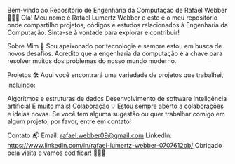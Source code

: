 Bem-vindo ao Repositório de Engenharia da Computação de Rafael Webber 👨‍💻🚀
Olá! Meu nome é Rafael Lumertz Webber e este é o meu repositório onde compartilho projetos, códigos e estudos relacionados à Engenharia da Computação. Sinta-se à vontade para explorar e contribuir!

Sobre Mim 📌
Sou apaixonado por tecnologia e sempre estou em busca de novos desafios. Acredito que a engenharia da computação é a chave para resolver muitos dos problemas do nosso mundo moderno.

Projetos 🛠️
Aqui você encontrará uma variedade de projetos que trabalhei, incluindo:

Algoritmos e estruturas de dados
Desenvolvimento de software
Inteligência artificial
E muito mais!
Colaboração 💡
Estou sempre aberto a colaborações e ideias novas. Se você tem alguma sugestão ou quer trabalhar comigo em algum projeto, por favor, entre em contato!

Contato 📬
Email: rafael.webber09@gmail.com
LinkedIn: https://www.linkedin.com/in/rafael-lumertz-webber-0707612bb/
Obrigado pela visita e vamos codificar! 🎉👨‍💻
